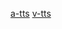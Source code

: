 [a-tts](https://github.com/RanjitDas-IN/RanjitDas-IN.github.io/releases/download/test/a-tts.webm)
[v-tts](https://github.com/RanjitDas-IN/RanjitDas-IN.github.io/releases/download/test/tts.webm)
